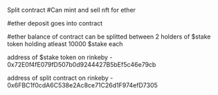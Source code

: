 Split contract
#Can mint and sell nft for ether

#ether deposit goes into contract

#ether balance of contract can be splitted between 2 holders of $stake token holding atleast 10000 $stake each

address of $stake token on rinkeby - 0x72E0f4fE079fD507b0d9244427B5bEf5c46e79cb

address of split contract on rinkeby - 0x6FBC1f0cdA6C538e2Ac8ce71C26d1F974efD7305

